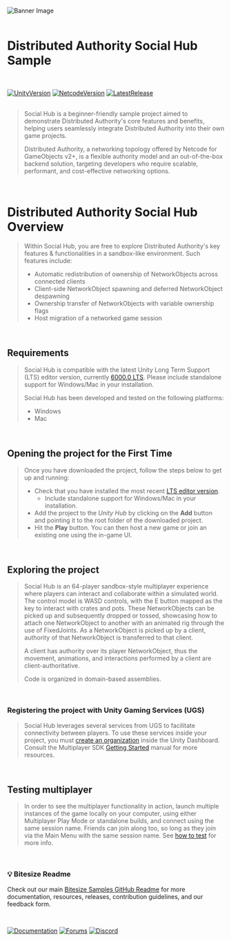 ![Banner Image](image.filetype)
<br><br>

# Distributed Authority Social Hub Sample
<br>

[![UnityVersion](https://img.shields.io/badge/Unity%20Version:-6000.0.23%20LTS-57b9d3.svg?logo=unity&color=2196F3)](https://unity.com/releases/editor/whats-new/6000.0.23)
[![NetcodeVersion](https://img.shields.io/badge/Netcode%20Version:-2.1.1-57b9d3.svg?logo=unity&color=2196F3)](https://docs-multiplayer.unity3d.com/netcode/2.1.1/about)
[![LatestRelease](https://img.shields.io/badge/Latest%20Github%20Release:-v1.8.0-57b9d3.svg?logo=github&color=brightgreen)](https://github.com/Unity-Technologies/com.unity.multiplayer.samples.bitesize/releases/tag/v1.8.0)
<br><br>

> Social Hub is a beginner-friendly sample project aimed to demonstrate Distributed Authority's core features and benefits, helping users seamlessly integrate Distributed Authority into their own game projects.
>
> Distributed Authority, a networking topology offered by Netcode for GameObjects v2+, is a flexible authority model and an out-of-the-box backend solution, targeting developers who require scalable, performant, and cost-effective networking options.

<br>

# Distributed Authority Social Hub Overview

> Within Social Hub, you are free to explore Distributed Authority's key features & functionalities in a sandbox-like environment. Such features include: 
> * Automatic redistribution of ownership of NetworkObjects across connected clients
> * Client-side NetworkObject spawning and deferred NetworkObject despawning
> * Ownership transfer of NetworkObjects with variable ownership flags
> * Host migration of a networked game session

<br>

## Requirements

> Social Hub is compatible with the latest Unity Long Term Support (LTS) editor version, currently [6000.0 LTS](https://unity.com/releases/unity-6). Please include standalone support for Windows/Mac in your installation.
> 
> Social Hub has been developed and tested on the following platforms:
> - Windows
> - Mac

<br>

## Opening the project for the First Time

> Once you have downloaded the project, follow the steps below to get up and running:
> - Check that you have installed the most recent [LTS editor version](https://unity.com/releases/editor/archive).
>   - Include standalone support for Windows/Mac in your installation. 
> - Add the project to the _Unity Hub_ by clicking on the **Add** button and pointing it to the root folder of the downloaded project.
> - Hit the **Play** button. You can then host a new game or join an existing one using the in-game UI.

<br>

## Exploring the project

> Social Hub is an 64-player sandbox-style multiplayer experience where players can interact and collaborate within a simulated world. The control model is WASD controls, with the E button mapped as the key to interact with crates and pots. These NetworkObjects can be picked up and subsequently dropped or tossed, showcasing how to attach one NetworkObject to another with an animated rig through the use of FixedJoints. As a NetworkObject is picked up by a client, authority of that NetworkObject is transferred to that client.
> 
> A client has authority over its player NetworkObject, thus the movement, animations, and interactions performed by a client are client-authoritative. 
> 
> Code is organized in domain-based assemblies.

<br>

### Registering the project with Unity Gaming Services (UGS)

> Social Hub leverages several services from UGS to facilitate connectivity between players. To use these services inside your project, you must [create an organization](https://support.unity.com/hc/en-us/articles/208592876-How-do-I-create-a-new-Organization-) inside the Unity Dashboard. Consult the Multiplayer SDK [Getting Started](https://docs.unity.com/ugs/en-us/manual/mps-sdk/manual/get-started) manual for more resources.

<br>

## Testing multiplayer

> In order to see the multiplayer functionality in action, launch multiple instances of the game locally on your computer, using either Multiplayer Play Mode or standalone builds, and connect using the same session name. Friends can join along too, so long as they join via the Main Menu with the same session name. See [how to test](https://docs-multiplayer.unity3d.com/netcode/current/tutorials/testing/testing_locally) for more info.

<br>

### 💡 Bitesize Readme

Check out our main [Bitesize Samples GitHub Readme](https://github.com/Unity-Technologies/com.unity.multiplayer.samples.bitesize#readme) for more documentation, resources, releases, contribution guidelines, and our feedback form.

<br>

[![Documentation](https://img.shields.io/badge/Unity-bitesize--docs-57b9d3.svg?logo=unity&color=2196F3)](https://docs-multiplayer.unity3d.com/netcode/current/learn/bitesize/bitesize-introduction)
[![Forums](https://img.shields.io/badge/Unity-multiplayer--forum-57b9d3.svg?logo=unity&color=2196F3)](https://forum.unity.com/forums/multiplayer.26/)
[![Discord](https://img.shields.io/discord/449263083769036810.svg?label=discord&logo=discord&color=5865F2)](https://discord.gg/FM8SE9E)
